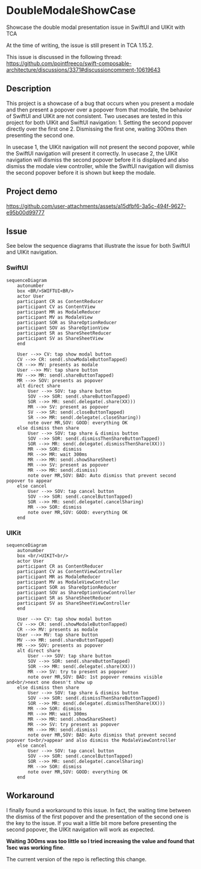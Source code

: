 # DoubleModaleShowCase
Showcase the double modal presentation issue in SwiftUI and UIKit with TCA

At the time of writing, the issue is still present in TCA 1.15.2.

This issue is discussed in the following thread: https://github.com/pointfreeco/swift-composable-architecture/discussions/3371#discussioncomment-10619643

## Description

This project is a showcase of a bug that occurs when you present a modale and then present a popover over a popover from that modale, the behavior of SwiftUI and UIKit are not consistent.
Two usecases are tested in this project for both UIKit and SwiftUI navigation:
    1. Setting the second popover directly over the first one
    2. Dismissing the first one, waiting 300ms then presenting the second one.
    
In usecase 1, the UIKit navigation will not present the second popover, while the SwiftUI navigation will present it correctly.
In usecase 2, the UIKit navigation will dismiss the second popover before it is displayed and also dismiss the modale view controller, while the SwiftUI navigation will dismiss the second popover before it is shown but keep the modale.

## Project demo

https://github.com/user-attachments/assets/a15dfbf6-3a5c-494f-9627-e95b00d99777

## Issue

See below the sequence diagrams that illustrate the issue for both SwiftUI and UIKit navigation.

### SwiftUI

```mermaid
sequenceDiagram
    autonumber
    box <BR/>SWIFTUI<BR/>
    actor User
    participant CR as ContentReducer
    participant CV as ContentView
    participant MR as ModaleReducer
    participant MV as ModaleView
    participant SOR as ShareOptionReducer
    participant SOV as ShareOptionView
    participant SR as ShareSheetReducer
    participant SV as ShareSheetView
    end
    
    User -->> CV: tap show modal button
    CV -->> CR: send(.showModaleButtonTapped)
    CR -->> MV: presents as modale
    User -->> MV: tap share button
    MV -->> MR: send(.shareButtonTapped)
    MR -->> SOV: presents as popover
    alt direct share
        User -->> SOV: tap share button
        SOV -->> SOR: send(.shareButtonTapped)
        SOR -->> MR: send(.delegate(.share(XX)))
        MR -->> SV: present as popover
        SV -->> SR: send(.closeButtonTapped)
        SR -->> MR: send(.delegate(.closeSharing))
        note over MR,SOV: GOOD: everything OK
    else dismiss then share
        User -->> SOV: tap share & dismiss button
        SOV -->> SOR: send(.dismissThenShareButtonTapped)
        SOR -->> MR: send(.delegate(.dismissThenShare(XX)))
        MR -->> SOR: dismiss
        MR -->> MR: wait 300ms
        MR -->> MR: send(.showShareSheet)
        MR -->> SV: present as popover
        MR -->> MR: send(.dismiss)
        note over MR,SOV: BAD: Auto dismiss that prevent second popover to appear
    else cancel
        User -->> SOV: tap cancel button
        SOV -->> SOR: send(.cancelButtonTapped)
        SOR -->> MR: send(.delegate(.cancelSharing)
        MR -->> SOR: dismiss
        note over MR,SOV: GOOD: everything OK
    end
```

### UIKit

```mermaid
sequenceDiagram
    autonumber
    box <br/>UIKIT<br/>
    actor User
    participant CR as ContentReducer
    participant CV as ContentViewController
    participant MR as ModaleReducer
    participant MV as ModaleViewController
    participant SOR as ShareOptionReducer
    participant SOV as ShareOptionViewController
    participant SR as ShareSheetReducer
    participant SV as ShareSheetViewController
    end
    
    User -->> CV: tap show modal button
    CV -->> CR: send(.showModaleButtonTapped)
    CR -->> MV: presents as modale
    User -->> MV: tap share button
    MV -->> MR: send(.shareButtonTapped)
    MR -->> SOV: presents as popover
    alt direct share
        User -->> SOV: tap share button
        SOV -->> SOR: send(.shareButtonTapped)
        SOR -->> MR: send(.delegate(.share(XX)))
        MR -->> SV: try to present as popover
        note over MR,SOV: BAD: 1st popover remains visible and<br/>next one doesn't show up
    else dismiss then share
        User -->> SOV: tap share & dismiss button
        SOV -->> SOR: send(.dismissThenShareButtonTapped)
        SOR -->> MR: send(.delegate(.dismissThenShare(XX)))
        MR -->> SOR: dismiss
        MR -->> MR: wait 300ms
        MR -->> MR: send(.showShareSheet)
        MR -->> SV: try present as popover
        MR -->> MR: send(.dismiss)
        note over MR,SOV: BAD: Auto dismiss that prevent second popover to<br/>appear and also dismiss the ModaleViewController
    else cancel
        User -->> SOV: tap cancel button
        SOV -->> SOR: send(.cancelButtonTapped)
        SOR -->> MR: send(.delegate(.cancelSharing)
        MR -->> SOR: dismiss
        note over MR,SOV: GOOD: everything OK
    end
```

## Workaround

I finally found a workaround to this issue. In fact, the waiting time between the dismiss of the first popover and the presentation of the second one is the key to the issue. If you wait a little bit more before presenting the second popover, the UIKit navigation will work as expected. 

**Waiting 300ms was too little so I tried increasing the value and found that 1sec was working fine**. 

The current version of the repo is reflecting this change.


